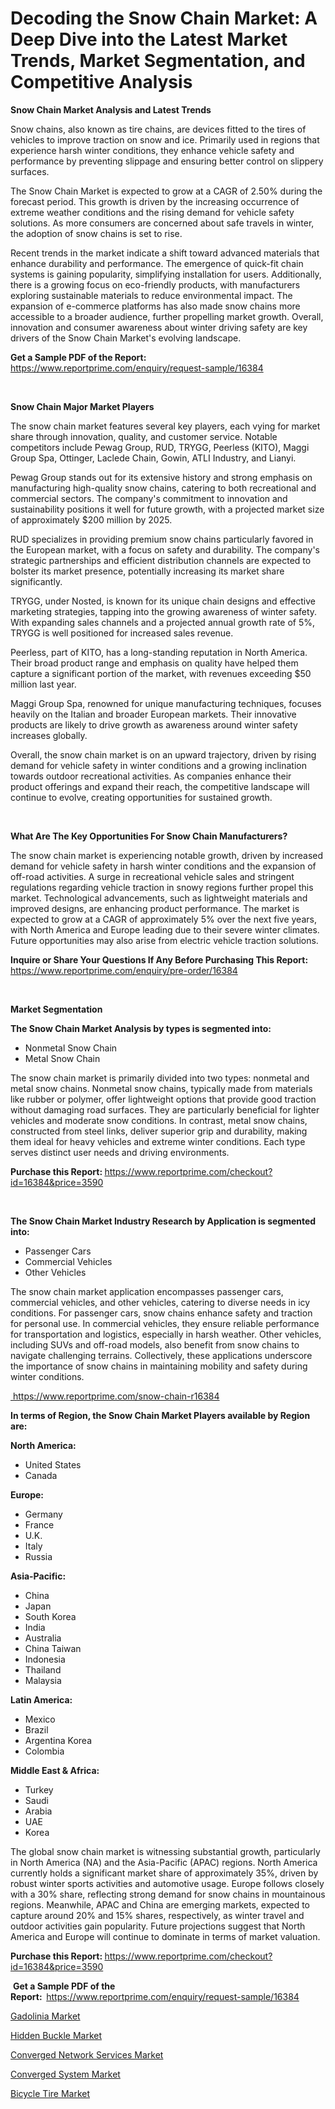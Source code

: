 <p><h1>Decoding the Snow Chain Market: A Deep Dive into the Latest Market Trends, Market Segmentation, and Competitive Analysis</h1></p><p><strong>Snow Chain Market Analysis and Latest Trends</strong></p>
<p><p>Snow chains, also known as tire chains, are devices fitted to the tires of vehicles to improve traction on snow and ice. Primarily used in regions that experience harsh winter conditions, they enhance vehicle safety and performance by preventing slippage and ensuring better control on slippery surfaces.</p><p>The Snow Chain Market is expected to grow at a CAGR of 2.50% during the forecast period. This growth is driven by the increasing occurrence of extreme weather conditions and the rising demand for vehicle safety solutions. As more consumers are concerned about safe travels in winter, the adoption of snow chains is set to rise.</p><p>Recent trends in the market indicate a shift toward advanced materials that enhance durability and performance. The emergence of quick-fit chain systems is gaining popularity, simplifying installation for users. Additionally, there is a growing focus on eco-friendly products, with manufacturers exploring sustainable materials to reduce environmental impact. The expansion of e-commerce platforms has also made snow chains more accessible to a broader audience, further propelling market growth. Overall, innovation and consumer awareness about winter driving safety are key drivers of the Snow Chain Market's evolving landscape.</p></p>
<p><strong>Get a Sample PDF of the Report:&nbsp;</strong> <a href="https://www.reportprime.com/enquiry/request-sample/16384?utm_campaign=11&utm_medium=2&utm_source=Github&utm_content=ia&utm_term=23112024&utm_id=snow-chain">https://www.reportprime.com/enquiry/request-sample/16384</a></p>
<p>&nbsp;</p>
<p><strong>Snow Chain Major Market Players</strong></p>
<p><p>The snow chain market features several key players, each vying for market share through innovation, quality, and customer service. Notable competitors include Pewag Group, RUD, TRYGG, Peerless (KITO), Maggi Group Spa, Ottinger, Laclede Chain, Gowin, ATLI Industry, and Lianyi. </p><p>Pewag Group stands out for its extensive history and strong emphasis on manufacturing high-quality snow chains, catering to both recreational and commercial sectors. The company's commitment to innovation and sustainability positions it well for future growth, with a projected market size of approximately $200 million by 2025.</p><p>RUD specializes in providing premium snow chains particularly favored in the European market, with a focus on safety and durability. The company's strategic partnerships and efficient distribution channels are expected to bolster its market presence, potentially increasing its market share significantly.</p><p>TRYGG, under Nosted, is known for its unique chain designs and effective marketing strategies, tapping into the growing awareness of winter safety. With expanding sales channels and a projected annual growth rate of 5%, TRYGG is well positioned for increased sales revenue.</p><p>Peerless, part of KITO, has a long-standing reputation in North America. Their broad product range and emphasis on quality have helped them capture a significant portion of the market, with revenues exceeding $50 million last year.</p><p>Maggi Group Spa, renowned for unique manufacturing techniques, focuses heavily on the Italian and broader European markets. Their innovative products are likely to drive growth as awareness around winter safety increases globally.</p><p>Overall, the snow chain market is on an upward trajectory, driven by rising demand for vehicle safety in winter conditions and a growing inclination towards outdoor recreational activities. As companies enhance their product offerings and expand their reach, the competitive landscape will continue to evolve, creating opportunities for sustained growth.</p></p>
<p>&nbsp;</p>
<p><strong>What Are The Key Opportunities For Snow Chain Manufacturers?</strong></p>
<p><p>The snow chain market is experiencing notable growth, driven by increased demand for vehicle safety in harsh winter conditions and the expansion of off-road activities. A surge in recreational vehicle sales and stringent regulations regarding vehicle traction in snowy regions further propel this market. Technological advancements, such as lightweight materials and improved designs, are enhancing product performance. The market is expected to grow at a CAGR of approximately 5% over the next five years, with North America and Europe leading due to their severe winter climates. Future opportunities may also arise from electric vehicle traction solutions.</p></p>
<p><strong>Inquire or Share Your Questions If Any Before Purchasing This Report:</strong> <a href="https://www.reportprime.com/enquiry/pre-order/16384?utm_campaign=11&utm_medium=2&utm_source=Github&utm_content=ia&utm_term=23112024&utm_id=snow-chain">https://www.reportprime.com/enquiry/pre-order/16384</a></p>
<p>&nbsp;</p>
<p><strong>Market Segmentation</strong></p>
<p><strong>The Snow Chain Market Analysis by types is segmented into:</strong></p>
<p><ul><li>Nonmetal Snow Chain</li><li>Metal Snow Chain</li></ul></p>
<p><p>The snow chain market is primarily divided into two types: nonmetal and metal snow chains. Nonmetal snow chains, typically made from materials like rubber or polymer, offer lightweight options that provide good traction without damaging road surfaces. They are particularly beneficial for lighter vehicles and moderate snow conditions. In contrast, metal snow chains, constructed from steel links, deliver superior grip and durability, making them ideal for heavy vehicles and extreme winter conditions. Each type serves distinct user needs and driving environments.</p></p>
<p><strong>Purchase this Report:&nbsp;</strong><a href="https://www.reportprime.com/checkout?id=16384&price=3590&utm_campaign=11&utm_medium=2&utm_source=Github&utm_content=ia&utm_term=23112024&utm_id=snow-chain">https://www.reportprime.com/checkout?id=16384&price=3590</a></p>
<p>&nbsp;</p>
<p><strong>The Snow Chain Market Industry Research by Application is segmented into:</strong></p>
<p><ul><li>Passenger Cars</li><li>Commercial Vehicles</li><li>Other Vehicles</li></ul></p>
<p><p>The snow chain market application encompasses passenger cars, commercial vehicles, and other vehicles, catering to diverse needs in icy conditions. For passenger cars, snow chains enhance safety and traction for personal use. In commercial vehicles, they ensure reliable performance for transportation and logistics, especially in harsh weather. Other vehicles, including SUVs and off-road models, also benefit from snow chains to navigate challenging terrains. Collectively, these applications underscore the importance of snow chains in maintaining mobility and safety during winter conditions.</p></p>
<p><a href="https://www.reportprime.com/snow-chain-r16384?utm_campaign=11&utm_medium=2&utm_source=Github&utm_content=ia&utm_term=23112024&utm_id=snow-chain">&nbsp;https://www.reportprime.com/snow-chain-r16384</a></p>
<p><strong>In terms of Region, the Snow Chain Market Players available by Region are:</strong></p>
<p>
    <p> <strong> North America: </strong>
        <ul>
            <li>United States</li>
            <li>Canada</li>
        </ul>
        </p> 
    <p> <strong> Europe: </strong>
        <ul>
            <li>Germany</li>
            <li>France</li>
            <li>U.K.</li>
            <li>Italy</li>
            <li>Russia</li>
        </ul>
        </p> 
    <p> <strong> Asia-Pacific: </strong>
        <ul>
            <li>China</li>
            <li>Japan</li>
            <li>South Korea</li>
            <li>India</li>
            <li>Australia</li>
            <li>China Taiwan</li>
            <li>Indonesia</li>
            <li>Thailand</li>
            <li>Malaysia</li>
        </ul>
        </p> 
    <p> <strong> Latin America: </strong>
        <ul>
            <li>Mexico</li>
            <li>Brazil</li>
            <li>Argentina Korea</li>
            <li>Colombia</li>
        </ul>
        </p> 
    <p> <strong> Middle East & Africa: </strong>
        <ul>
            <li>Turkey</li>
            <li>Saudi</li>
            <li>Arabia</li>
            <li>UAE</li>
            <li>Korea</li>
        </ul>
    </p>
    </p>
<p><p>The global snow chain market is witnessing substantial growth, particularly in North America (NA) and the Asia-Pacific (APAC) regions. North America currently holds a significant market share of approximately 35%, driven by robust winter sports activities and automotive usage. Europe follows closely with a 30% share, reflecting strong demand for snow chains in mountainous regions. Meanwhile, APAC and China are emerging markets, expected to capture around 20% and 15% shares, respectively, as winter travel and outdoor activities gain popularity. Future projections suggest that North America and Europe will continue to dominate in terms of market valuation.</p></p>
<p><strong>Purchase this Report: </strong><a href="https://www.reportprime.com/checkout?id=16384&price=3590&utm_campaign=11&utm_medium=2&utm_source=Github&utm_content=ia&utm_term=23112024&utm_id=snow-chain">https://www.reportprime.com/checkout?id=16384&price=3590</a></p>
<p>&nbsp;<strong>Get a Sample PDF of the Report:&nbsp;&nbsp;</strong><a href="https://www.reportprime.com/enquiry/request-sample/16384?utm_campaign=11&utm_medium=2&utm_source=Github&utm_content=ia&utm_term=23112024&utm_id=snow-chain">https://www.reportprime.com/enquiry/request-sample/16384</a></p>
<p><strong></strong></p>
<p><p><a href="https://www.linkedin.com/pulse/comprehensive-analysis-gadolinia-market-20242031-growth-lpite?utm_campaign=11&utm_medium=2&utm_source=Github&utm_content=ia&utm_term=23112024&utm_id=snow-chain">Gadolinia Market</a></p><p><a href="https://www.linkedin.com/pulse/hidden-buckle-market-scope-offering-deep-insights-historical-pexhe?utm_campaign=11&utm_medium=2&utm_source=Github&utm_content=ia&utm_term=23112024&utm_id=snow-chain">Hidden Buckle Market</a></p><p><a href="https://issuu.com/reportprime-2/docs/converged-network-services-market-s_0bbd79b2327f5f?utm_campaign=11&utm_medium=2&utm_source=Github&utm_content=ia&utm_term=23112024&utm_id=snow-chain">Converged Network Services Market</a></p><p><a href="https://issuu.com/reportprime-2/docs/converged-system-market-size-2030.p_ce6fcdc8c02d69?utm_campaign=11&utm_medium=2&utm_source=Github&utm_content=ia&utm_term=23112024&utm_id=snow-chain">Converged System Market</a></p><p><a href="https://github.com/KamrulHadi87/Market-Research-Report-List-1/blob/main/bicycle-tire-market.md?utm_campaign=11&utm_medium=2&utm_source=Github&utm_content=ia&utm_term=23112024&utm_id=snow-chain">Bicycle Tire Market</a></p></p>